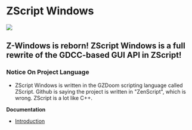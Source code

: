 # ZScript Windows
![](https://github.com/Saican/ZSWin/blob/master/README/ZSWin_Logo.png)

## Z-Windows is reborn!  ZScript Windows is a full rewrite of the GDCC-based GUI API in ZScript!
 
 ### Notice On Project Language
 - ZScript Windows is written in the GZDoom scripting language called ZScript.  Github is saying the project is written in "ZenScript", which is wrong.  ZScript is a lot like C++.

**Documentation**
 - [Introduction](https://github.com/Saican/ZSWin/blob/master/README/01%20-%20ZScript%20Windows.md)
